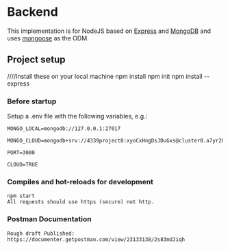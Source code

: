 # Backend

This implementation is for NodeJS based on [Express](https://expressjs.com/) and [MongoDB](https://www.mongodb.com/) and uses [mongoose](https://mongoosejs.com/) as the ODM.

## Project setup
////Install these on your local machine
    npm install
    npm init
    npm install --express

### Before startup

Setup a .env file with the following variables, e.g.:

    MONGO_LOCAL=mongodb://127.0.0.1:27017

    MONGO_CLOUD=mongodb+srv://4339project8:xyoCxHngDsJDuGxs@cluster0.a7yr20t.mongodb.net/test

    PORT=3000

    CLOUD=TRUE

### Compiles and hot-reloads for development

    npm start
    All requests should use https (secure) not http.
    
### Postman Documentation
     
    Rough draft Published: https://documenter.getpostman.com/view/23133138/2s83mdJiqh
    
